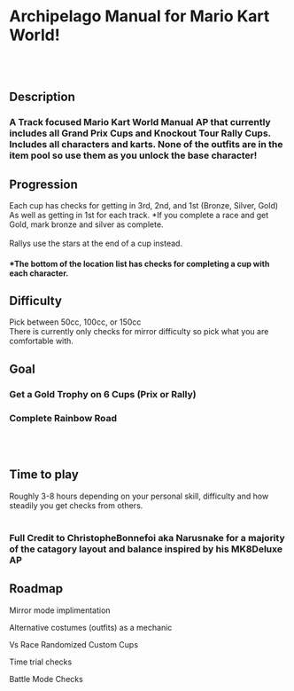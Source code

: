 # Archipelago Manual for Mario Kart World!
<br><br/>
## Description
### A Track focused Mario Kart World Manual AP that currently includes all Grand Prix Cups and Knockout Tour Rally Cups. Includes all characters and karts. None of the outfits are in the item pool so use them as you unlock the base character!
## Progression
Each cup has checks for getting in 3rd, 2nd, and 1st (Bronze, Silver, Gold) As well as getting in 1st for each track.
*If you complete a race and get Gold, mark bronze and silver as complete. 
<br><br/>
Rallys use the stars at the end of a cup instead. 

#### *The bottom of the location list has checks for completing a cup with each character.

## Difficulty
Pick between 50cc, 100cc, or 150cc
<br>There is currently only checks for mirror difficulty so pick what you are comfortable with.

## Goal
### Get a Gold Trophy on 6 Cups (Prix or Rally) 
### Complete Rainbow Road
<br><br/>
## Time to play
Roughly 3-8 hours depending on your personal skill, difficulty and how steadily you get checks from others.
<br><br/>
### Full Credit to ChristopheBonnefoi aka Narusnake for a majority of the catagory layout and balance inspired by his MK8Deluxe AP 

## Roadmap
Mirror mode implimentation

Alternative costumes (outfits) as a mechanic

Vs Race Randomized Custom Cups

Time trial checks

Battle Mode Checks

